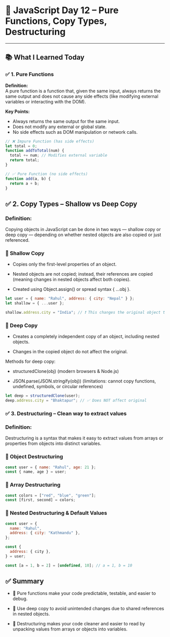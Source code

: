 # 🚀 JavaScript Day 12 – Pure Functions, Copy Types, Destructuring

---

## 📚 What I Learned Today

### ✅ 1. Pure Functions

**Definition:**  
A pure function is a function that, given the same input, always returns the same output and does not cause any side effects (like modifying external variables or interacting with the DOM).

**Key Points:**

- Always returns the same output for the same input.
- Does not modify any external or global state.
- No side effects such as DOM manipulation or network calls.

```js
// ❌ Impure Function (has side effects)
let total = 0;
function addToTotal(num) {
  total += num; // Modifies external variable
  return total;
}

// ✅ Pure Function (no side effects)
function add(a, b) {
  return a + b;
}
```

## ✅ 2. Copy Types – Shallow vs Deep Copy

### Definition:

Copying objects in JavaScript can be done in two ways — shallow copy or deep copy — depending on whether nested objects are also copied or just referenced.

### 🔹 Shallow Copy

- Copies only the first-level properties of an object.

- Nested objects are not copied; instead, their references are copied (meaning changes in nested objects affect both copies).

- Created using Object.assign() or spread syntax { ...obj }.

```js
let user = { name: "Rahul", address: { city: "Nepal" } };
let shallow = { ...user };

shallow.address.city = "India"; // ❗ This changes the original object too
```

### 🔹 Deep Copy

- Creates a completely independent copy of an object, including nested objects.

- Changes in the copied object do not affect the original.

Methods for deep copy:

- structuredClone(obj) (modern browsers & Node.js)

- JSON.parse(JSON.stringify(obj)) (limitations: cannot copy functions, undefined, symbols, or circular references)

```js
let deep = structuredClone(user);
deep.address.city = "Bhaktapur"; // ✅ Does NOT affect original
```

### ✅ 3. Destructuring – Clean way to extract values

### Definition:

Destructuring is a syntax that makes it easy to extract values from arrays or properties from objects into distinct variables.

### 🔹 Object Destructuring

```js
const user = { name: "Rahul", age: 21 };
const { name, age } = user;
```

### 🔹 Array Destructuring

```js
const colors = ["red", "blue", "green"];
const [first, second] = colors;
```

### 🔹 Nested Destructuring & Default Values

```js
const user = {
  name: "Rahul",
  address: { city: "Kathmandu" },
};

const {
  address: { city },
} = user;

const [a = 1, b = 2] = [undefined, 10]; // a = 1, b = 10
```

## ✅ Summary

- 📌 Pure functions make your code predictable, testable, and easier to debug.

- 📌 Use deep copy to avoid unintended changes due to shared references in nested objects.

- 📌 Destructuring makes your code cleaner and easier to read by unpacking values from arrays or objects into variables.

